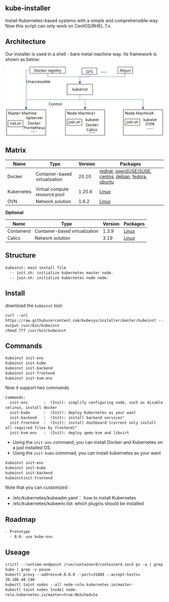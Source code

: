## kube-installer

Install Kubernetes-based systems with a simple and comprehensible way.
Now this script can only work on CentOS/RHEL 7.x.

## Architecture

Our installer is used in a shell - bare metal machine way. Its framework is shown as below:

![framework](./others/framework.jpg)

## Matrix


| Name        | Type      | Version |  Packages  |   
| ------      | ------    | ------  | ------      |
| Docker      | Container-based virtualization | 20.10   | [redhat](https://docs.docker.com/install/linux/docker-ee/rhel/), [openSUSE/SUSE](https://docs.docker.com/install/linux/docker-ee/suse/), [centos](https://docs.docker.com/install/linux/docker-ce/centos/), [debian](https://docs.docker.com/install/linux/docker-ce/debian/), [fedora](https://docs.docker.com/install/linux/docker-ce/fedora/), [ubuntu](https://docs.docker.com/install/linux/docker-ce/ubuntu/) |
| Kubernetes  | Virtual compute resource pool  | 1.20.6  | [Linux](https://docs.kubernetes.io/) |
| OVN         | Network solution        | 1.6.2 | [Linux](https://github.com/alauda/kube-ovn) |

**Optional**

| Name        | Type      | Version |  Packages  |
| ------      | ------    | ------  | ------      |
| Containerd  | Container-based virtualization | 1.3.9   |[Linux](https://containerd.io/docs/getting-started/)|
| Calico      | Network solution        | 3.19  | [Linux](https://docs.projectcalico.org/v3.17/getting-started/kubernetes/) |

## Structure

```
kubeinst: main install file
  -- init.sh: initialize kubernetes master node.
  -- join.sh: initialize kubernetes node node.
```

## Install

download the `kubeinst` tool.

```
curl --url https://raw.githubusercontent.com/kubesys/installer/master/kubeinst --output /usr/bin/kubeinst
chmod 777 /usr/bin/kubeinst
```

## Commands

```
kubeinst init-env
kubeinst init-kube
kubeinst init-backend
kubeinst init-frontend
kubeinst init-kvm-env
```

Now it support two commands

```
Commands:
  init-env       :	(Init): simplify configuring node, such as disable selinux, install docker
  init-kube      :	(Init): deploy Kubernetes as your want
  init-backend   :  (Init): install backend services"
  init-frontend  :  (Init): install dashboard (current only install all required files by frontend)"
  init-kvm-env   :  (Init): deploy qemu-kvm and libvirt
```

- Using the `init-env` command, you can install Docker and Kubernetes on a just installed OS.
- Using the `init-kube` commnad, you can install kubernetes as your want

```
kubeinst init-env 
kubeinst init-kube
kubeinst init-backend   
kubeinstinit-frontend  
```

Note that you can customized :

- /etc/kubernetes/kubeadm.yaml： how to install Kubernetes
- /etc/kubernetes/kubeenv.list: which plugins should be installed

## Roadmap

```
- Prototype
  - 0.6: use kube-ovn
```

## Useage

```
crictl --runtime-endpoint /run/containerd/containerd.sock ps -a | grep kube | grep -v pause
kubectl proxy --address=0.0.0.0 --port=31888 --accept-hosts=
39.106.40.190
kubectl taint nodes --all node-role.kubernetes.io/master-
kubectl taint nodes [node] node-role.kubernetes.io/master=true:NoSchedule
```
